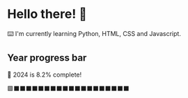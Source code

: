 # Hello there! 👋

⌨️ I'm currently learning Python, HTML, CSS and Javascript.

## Year progress bar

📅 2024 is 8.2% complete!

🟩⬛⬛⬛⬛⬛⬛⬛⬛⬛⬛⬛⬛⬛⬛⬛⬛⬛⬛⬛